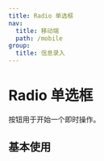 ```yaml
---
title: Radio 单选框
nav:
  title: 移动端
  path: /mobile
group:
  title: 信息录入
---
```


# Radio 单选框

按钮用于开始一个即时操作。

## 基本使用

<code src="./demos/index1.tsx" />

<!-- <API></API> -->
